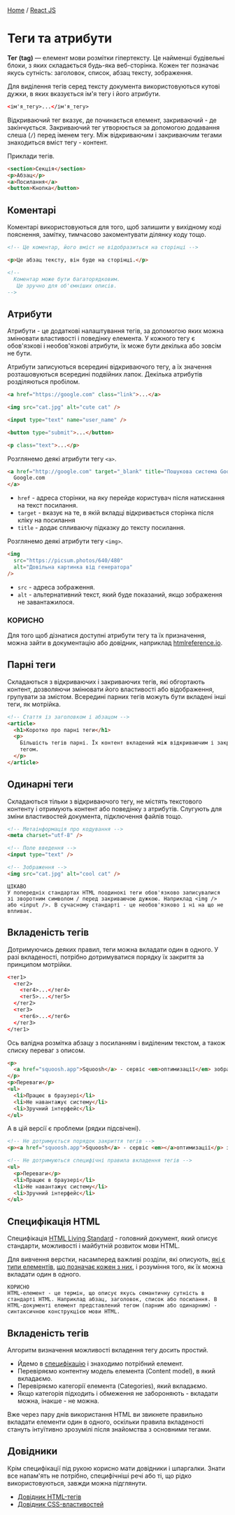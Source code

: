 [Home](../../README.md) / [React JS](../README_HTML_CSS.md)

# Теги та атрибути

**Тег (tag)** — елемент мови розмітки гіпертексту. Це найменші будівельні блоки, з яких складається будь-яка веб-сторінка. Кожен тег позначає якусь сутність: заголовок, список, абзац тексту, зображення.

Для виділення тегів серед тексту документа використовуються кутові дужки, в яких вказується ім'я тегу і його атрибути.

```html
<ім'я_тегу>...</ім'я_тегу>
```

Відкриваючий тег вказує, де починається елемент, закриваючий - де закінчується. Закриваючий тег утворюється за допомогою додавання слеша (`/`) перед іменем тегу. Між відкриваючим і закриваючим тегами знаходиться вміст тегу - контент.

Приклади тегів.

```html
<section>Секція</section>
<p>Абзац</p>
<a>Посилання</a>
<button>Кнопка</button>
```

## Коментарі

Коментарі використовуються для того, щоб залишити у вихідному коді пояснення, замітку, тимчасово закоментувати ділянку коду тощо.

```html
<!-- Це коментар, його вміст не відобразиться на сторінці -->

<p>Це абзац тексту, він буде на сторінці.</p>

<!--
  Коментар може бути багаторядковим.
   Це зручно для об'ємніших описів.
-->
```

## Атрибути

Атрибути - це додаткові налаштування тегів, за допомогою яких можна змінювати властивості і поведінку елемента. У кожного тегу є обов'язкові і необов'язкові атрибути, їх може бути декілька або зовсім не бути.

Атрибути записуються всередині відкриваючого тегу, а їх значення розташовуються всередині подвійних лапок. Декілька атрибутів розділяються пробілом.

```html
<a href="https://google.com" class="link">...</a>

<img src="cat.jpg" alt="cute cat" />

<input type="text" name="user_name" />

<button type="submit">...</button>

<p class="text">...</p>
```

Розглянемо деякі атрибути тегу `<a>`.

```html
<a href="http://google.com" target="_blank" title="Пошукова система Google">
  Google.com
</a>
```

* `href` - адреса сторінки, на яку перейде користувач після натискання на текст посилання.
* `target` - вказує на те, в якій вкладці відкривається сторінка після кліку на посилання
* `title` - додає спливаючу підказку до тексту посилання.

Розглянемо деякі атрибути тегу `<img>`.

```html
<img
  src="https://picsum.photos/640/480"
  alt="Довільна картинка від генератора"
/>
```

* `src` - адреса зображення.
* `alt` - альтернативний текст, який буде показаний, якщо зображення не завантажилося.

### КОРИСНО

Для того щоб дізнатися доступні атрибути тегу та їх призначення, можна зайти в документацію або довідник, наприклад [htmlreference.io](http://htmlreference.io/).

## Парні теги

Складаються з відкриваючих і закриваючих тегів, які обгортають контент, дозволяючи змінювати його властивості або відображення, групувати за змістом. Всередині парних тегів можуть бути вкладені інші теги, як мотрійка.

```html
<!-- Стаття із заголовком і абзацом -->
<article>
  <h1>Коротко про парні теги</h1>
  <p>
    Більшість тегів парні. Їх контент вкладений між відкриваючим і закриваючим
    тегом.
  </p>
</article>
```

## Одинарні теги

Складаються тільки з відкриваючого тегу, не містять текстового контенту і отримують контент або поведінку з атрибутів. Слугують для зміни властивостей документа, підключення файлів тощо.

```html
<!-- Метаінформація про кодування -->
<meta charset="utf-8" />

<!-- Поле введення -->
<input type="text" />

<!-- Зображення -->
<img src="cat.jpg" alt="cool cat" />
```

```
ЦІКАВО
У попередніх стандартах HTML поодинокі теги обов'язково записувалися зі зворотним символом / перед закриваючою дужкою. Наприклад <img /> або <input />. В сучасному стандарті - це необов'язково і ні на що не впливає.
```

## Вкладеність тегів

Дотримуючись деяких правил, теги можна вкладати один в одного. У разі вкладеності, потрібно дотримуватися порядку їх закриття за принципом мотрійки.

```html
<тег1>
  <тег2>
    <тег4>...</тег4>
    <тег5>...</тег5>
  </тег2>
  <тег3>
    <тег6>...</тег6>
  </тег3>
</тег1>
```

Ось валідна розмітка абзацу з посиланням і виділеним текстом, а також списку переваг з описом.

```html
<p>
  <a href="squoosh.app">Squoosh</a> - сервіс <em>оптимизації</em> зображень.
</p>
<p>Переваги</p>
<ul>
  <li>Працює в браузері</li>
  <li>Не навантажує систему</li>
  <li>Зручний інтерфейс</li>
</ul>
```

А в цій версії є проблеми (рядки підсвічені).

```html
<!-- Не дотримується порядок закриття тегів -->
<p><a href="squoosh.app">Squoosh</a> - сервіс <em></a>оптимизації</p> зображень.</em>

<!-- Не дотримуються специфічні правила вкладення тегів -->
<ul>
  <p>Переваги</p>
  <li>Працює в браузері</li>
  <li>Не навантажує систему</li>
  <li>Зручний інтерфейс</li>
</ul>
```

## Специфікація HTML

Специфікація [HTML Living Standard](https://html.spec.whatwg.org/multipage/) - головний документ, який описує стандарти, можливості і майбутній розвиток мови HTML.

Для вивчення верстки, насамперед важливі розділи, які описують, [які є типи елементів](https://html.spec.whatwg.org/multipage/dom.html#kinds-of-content), [що позначає кожен з них](https://html.spec.whatwg.org/multipage/#toc-semantics), і розуміння того, як їх можна вкладати один в одного.

```
КОРИСНО
HTML-елемент - це термін, що описує якусь семантичну сутність в стандарті HTML. Наприклад абзац, заголовок, список або посилання. В HTML-документі елемент представлений тегом (парним або одинарним) - синтаксичною конструкцією мови HTML.
```

## Вкладеність тегів

Алгоритм визначення можливості вкладення тегу досить простий.

* Йдемо в [специфікацію](https://html.spec.whatwg.org/multipage/#toc-semantics) і знаходимо потрібний елемент.
* Перевіряємо контентну модель елемента (Content model), в який вкладаємо.
* Перевіряємо категорії елемента (Categories), який вкладаємо.
* Якщо категорія підходить і обмеження не забороняють - вкладати можна, інакше - не можна.

Вже через пару днів використання HTML ви звикнете правильно вкладати елементи один в одного, оскільки правила вкладеності стануть інтуїтивно зрозумілі після знайомства з основними тегами.

## Довідники

Крім специфікації під рукою корисно мати довідники і шпаргалки. Знати все напам'ять не потрібно, специфічніші речі або ті, що рідко використовуються, завжди можна підглянути.

* [Довідник HTML-тегів](https://htmlreference.io/)
* [Довідник CSS-властивостей](https://cssreference.io/)